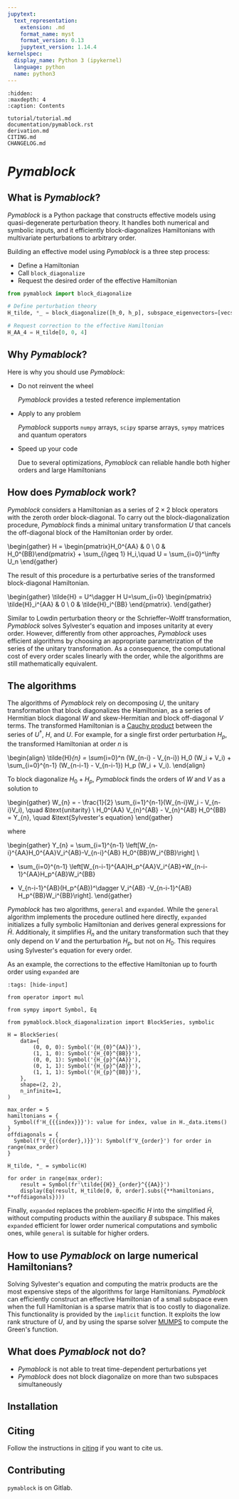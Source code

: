 ```yaml
---
jupytext:
  text_representation:
    extension: .md
    format_name: myst
    format_version: 0.13
    jupytext_version: 1.14.4
kernelspec:
  display_name: Python 3 (ipykernel)
  language: python
  name: python3
---
```


```{toctree}
:hidden:
:maxdepth: 4
:caption: Contents

tutorial/tutorial.md
documentation/pymablock.rst
derivation.md
CITING.md
CHANGELOG.md
```

# _Pymablock_

## What is _Pymablock_?

_Pymablock_ is a Python package that constructs effective models using
quasi-degenerate perturbation theory.
It handles both numerical and symbolic inputs, and it efficiently
block-diagonalizes Hamiltonians with multivariate perturbations to arbitrary
order.

Building an effective model using _Pymablock_ is a three step process:
* Define a Hamiltonian
* Call `block_diagonalize`
* Request the desired order of the effective Hamiltonian

```python
from pymablock import block_diagonalize

# Define perturbation theory
H_tilde, *_ = block_diagonalize([h_0, h_p], subspace_eigenvectors=[vecs_A, vecs_B])

# Request correction to the effective Hamiltonian
H_AA_4 = H_tilde[0, 0, 4]
```

## Why _Pymablock_?
Here is why you should use _Pymablock_:

* Do not reinvent the wheel

  _Pymablock_ provides a tested reference implementation

* Apply to any problem

  _Pymablock_ supports `numpy` arrays, `scipy` sparse arrays, `sympy` matrices and
  quantum operators

* Speed up your code

  Due to several optimizations, _Pymablock_ can reliable handle both higher orders
  and large Hamiltonians

## How does _Pymablock_ work?

_Pymablock_ considers a Hamiltonian as a series of $2\times 2$ block operators
with the zeroth order block-diagonal.
To carry out the block-diagonalization procedure, _Pymablock_ finds a minimal
unitary transformation $U$ that cancels the off-diagonal block of the
Hamiltonian order by order.

\begin{gather}
H = \begin{pmatrix}H_0^{AA} & 0 \\ 0 & H_0^{BB}\end{pmatrix} + \sum_{i\geq 1} H_i,\quad
U = \sum_{i=0}^\infty U_n
\end{gather}

The result of this procedure is a perturbative series of the transformed
block-diagonal Hamiltonian.

\begin{gather}
\tilde{H} = U^\dagger H U=\sum_{i=0}
\begin{pmatrix}
\tilde{H}_i^{AA} & 0 \\
0 & \tilde{H}_i^{BB}
\end{pmatrix}.
\end{gather}

Similar to Lowdin perturbation theory or the Schrieffer–Wolff transformation,
_Pymablock_ solves Sylvester's equation and imposes unitarity at every order.
However, differently from other approaches, _Pymablock_ uses efficient algorithms
by choosing an appropriate parametrization of the series of the unitary
transformation.
As a consequence, the computational cost of every order scales linearly with
the order, while the algorithms are still mathematically equivalent.

## The algorithms

The algorithms of _Pymablock_ rely on decomposing $U$, the unitary transformation
that block diagonalizes the Hamiltonian, as a series of Hermitian
block diagonal $W$ and skew-Hermitian and block off-diagonal $V$ terms.
The transformed Hamiltonian is a
[Cauchy product](https://en.wikipedia.org/wiki/Cauchy_product)
between the series of $U^\dagger$, $H$, and $U$.
For example, for a single first order perturbation $H_p$, the transformed
Hamiltonian at order $n$ is

\begin{align}
\tilde{H}_{n} = \sum_{i=0}^n (W_{n-i} - V_{n-i}) H_0 (W_i + V_i) +
\sum_{i=0}^{n-1} (W_{n-i-1} - V_{n-i-1}) H_p (W_i + V_i).
\end{align}

To block diagonalize $H_0 + H_p$, _Pymablock_ finds the orders of $W$
and $V$ as a solution to

\begin{gather}
W_{n} = - \frac{1}{2} \sum_{i=1}^{n-1}(W_{n-i}W_i - V_{n-i}V_i), \quad &\text{unitarity} \\
H_0^{AA} V_{n}^{AB} - V_{n}^{AB} H_0^{BB} = Y_{n}, \quad &\text{Sylvester's equation}
\end{gather}

where

\begin{gather}
Y_{n} =
\sum_{i=1}^{n-1} \left[W_{n-i}^{AA}H_0^{AA}V_i^{AB}-V_{n-i}^{AB} H_0^{BB}W_i^{BB}\right] \\
+ \sum_{i=0}^{n-1} \left[W_{n-i-1}^{AA}H_p^{AA}V_i^{AB}+W_{n-i-1}^{AA}H_p^{AB}W_i^{BB}
- V_{n-i-1}^{AB}(H_p^{AB})^\dagger V_i^{AB} -V_{n-i-1}^{AB} H_p^{BB}W_i^{BB}\right].
\end{gather}

_Pymablock_ has two algorithms, `general` and `expanded`.
While the `general` algorithm implements the procedure outlined here directly,
`expanded` initializes a fully symbolic Hamiltonian and derives general
expressions for $\tilde{H}$.
Additionaly, it simplifies $\tilde{H}_{n}$ and the unitary transformation
such that they only depend on $V$ and the perturbation $H_p$, but not on $H_0$.
This requires using Sylvester's equation for every order.

As an example, the corrections to the effective Hamiltonian up to fourth
order using `expanded` are

```{code-cell} ipython3
:tags: [hide-input]

from operator import mul

from sympy import Symbol, Eq

from pymablock.block_diagonalization import BlockSeries, symbolic

H = BlockSeries(
    data={
        (0, 0, 0): Symbol('{H_{0}^{AA}}'),
        (1, 1, 0): Symbol('{H_{0}^{BB}}'),
        (0, 0, 1): Symbol('{H_{p}^{AA}}'),
        (0, 1, 1): Symbol('{H_{p}^{AB}}'),
        (1, 1, 1): Symbol('{H_{p}^{BB}}'),
    },
    shape=(2, 2),
    n_infinite=1,
)

max_order = 5
hamiltonians = {
  Symbol(f'H_{{{index}}}'): value for index, value in H._data.items()
}
offdiagonals = {
  Symbol(f'V_{{({order},)}}'): Symbol(f'V_{order}') for order in range(max_order)
}

H_tilde, *_ = symbolic(H)

for order in range(max_order):
    result = Symbol(fr'\tilde{{H}}_{order}^{{AA}}')
    display(Eq(result, H_tilde[0, 0, order].subs({**hamiltonians, **offdiagonals})))
```

Finally, `expanded` replaces the problem-specific $H$ into the simplified
$\tilde{H}$, without computing products within the auxiliary $B$ subspace.
This makes `expanded` efficient for lower order numerical computations and
symbolic ones, while `general` is suitable for higher orders.


##  How to use _Pymablock_ on large numerical Hamiltonians?

Solving Sylvester's equation and computing the matrix products are the most
expensive steps of the algorithms for large Hamiltonians.
_Pymablock_ can efficiently construct an effective Hamiltonian of a small subspace
even when the full Hamiltonian is a sparse matrix that is too costly to
diagonalize. This functionality is provided by the `implicit` function.
It exploits the low rank structure of $U$, and
by using the sparse solver [MUMPS](https://mumps-solver.org/index.php) to
compute the Green's function.

## What does _Pymablock_ not do?

* _Pymablock_ is not able to treat time-dependent perturbations yet
* _Pymablock_ does not block diagonalize on more than two subspaces simultaneously

## Installation


## Citing

Follow the instructions in [citing](CITING.md) if you want to cite us.

## Contributing
`pymablock` is on Gitlab.

```{code-cell} ipython3

```
